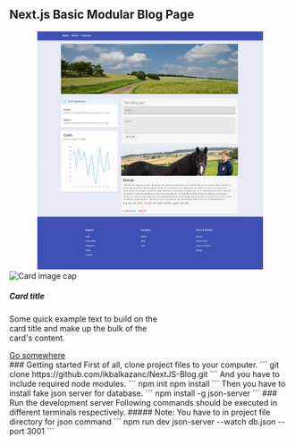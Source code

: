 <link rel="stylesheet" href="https://maxcdn.bootstrapcdn.com/bootstrap/4.0.0/css/bootstrap.min.css" integrity="sha384-Gn5384xqQ1aoWXA+058RXPxPg6fy4IWvTNh0E263XmFcJlSAwiGgFAW/dAiS6JXm" crossorigin="anonymous">

## Next.js Basic Modular Blog Page
<div align="center">
<img src="https://raw.githubusercontent.com/ikbalkazanc/NextJS-Blog/master/public/demo.png" alt="Logo" width="80%" >
 </div>
 <div class="card" style="width: 18rem;">
  <img class="card-img-top" src="..." alt="Card image cap">
  <div class="card-body">
    <h5 class="card-title">Card title</h5>
    <p class="card-text">Some quick example text to build on the card title and make up the bulk of the card's content.</p>
    <a href="#" class="btn btn-primary">Go somewhere</a>
  </div>
</div>
### Getting started
First of all, clone project files to your computer. 
```
git clone https://github.com/ikbalkazanc/NextJS-Blog.git
```
And you have to include required node modules. 
```
npm init
npm install
```
Then you have to install fake json server for database.
```
npm install -g json-server
```
### Run the development server
Following commands should be executed in different terminals respectively.
##### Note: You have to in project file directory for json command
```
npm run  dev
json-server --watch db.json --port 3001
```
